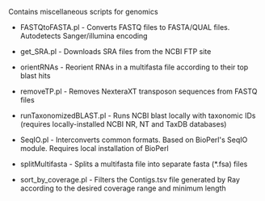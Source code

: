 Contains miscellaneous scripts for genomics

- FASTQtoFASTA.pl         - Converts FASTQ files to FASTA/QUAL files. Autodetects Sanger/illumina encoding

- get_SRA.pl             - Downloads SRA files from the NCBI FTP site 

- orientRNAs              - Reorient RNAs in a multifasta file according to their top blast hits

- removeTP.pl            - Removes NexteraXT transposon sequences from FASTQ files

- runTaxonomizedBLAST.pl  - Runs NCBI blast locally with taxonomic IDs (requires locally-installed NCBI NR, NT and TaxDB databases)

- SeqIO.pl                - Interconverts common formats. Based on BioPerl's SeqIO module. Requires local installation of BioPerl

- splitMultifasta         - Splits a multifasta file into separate fasta (*.fsa) files

- sort_by_coverage.pl     - Filters the Contigs.tsv file generated by Ray according to the desired coverage range and minimum length

